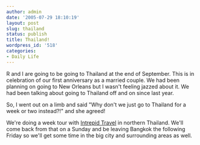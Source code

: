 ```yaml
---
author: admin
date: '2005-07-29 18:10:19'
layout: post
slug: thailand
status: publish
title: Thailand!
wordpress_id: '518'
categories:
- Daily Life
---
```

R and I are going to be going to Thailand at the end of September. This is in celebration of our first anniversary as a married couple. We had been planning on going to New Orleans but I wasn't feeling jazzed about it. We had been talking about going to Thailand off and on since last year.

So, I went out on a limb and said "Why don't we just go to Thailand for a week or two instead?!" and she agreed!

We're doing a week tour with <a href="http://www.intrepidtravel.com/">Intrepid Travel</a> in northern Thailand. We'll come back from that on a Sunday and be leaving Bangkok the following Friday so we'll get some time in the big city and surrounding areas as well.

